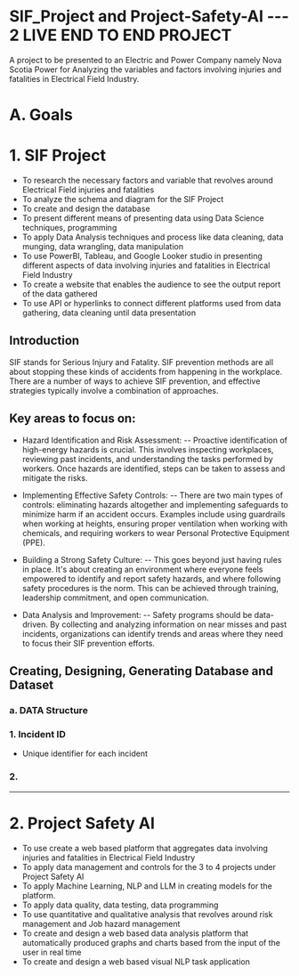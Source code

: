 # SIF_Project and Project-Safety-AI --- 2 LIVE END TO END PROJECT
A project to be presented to an Electric and Power Company namely Nova Scotia Power for Analyzing the variables and factors involving injuries and fatalities in Electrical Field Industry.  

# A. Goals
#  1. SIF Project
- To research the necessary factors and variable that revolves around Electrical Field injuries and fatalities
- To analyze the schema and diagram for the SIF Project
- To create and design the database 
- To present different means of presenting data using Data Science techniques, programming
- To apply Data Analysis techniques and process like data cleaning, data munging, data wrangling, data manipulation
- To use PowerBI, Tableau, and Google Looker studio in presenting different aspects of data involving injuries and fatalities in Electrical Field Industry
- To create a website that enables the audience to see the output report of the data gathered
- To use API or hyperlinks to connect different platforms used from data gathering, data cleaning until data presentation

## Introduction

SIF stands for Serious Injury and Fatality. SIF prevention methods are all about stopping these kinds of accidents from happening in the workplace.
There are a number of ways to achieve SIF prevention, and effective strategies typically involve a combination of approaches. 

##  Key areas to focus on:

- Hazard Identification and Risk Assessment:
-- Proactive identification of high-energy hazards is crucial. This involves inspecting workplaces, reviewing past incidents, and understanding the tasks performed by workers. Once hazards are identified, steps can be taken to assess and mitigate the risks.

- Implementing Effective Safety Controls: 
-- There are two main types of controls: eliminating hazards altogether and implementing safeguards to minimize harm if an accident occurs. Examples include using guardrails when working at heights, ensuring proper ventilation when working with chemicals, and requiring workers to wear Personal Protective Equipment (PPE).

- Building a Strong Safety Culture:
-- This goes beyond just having rules in place. It's about creating an environment where everyone feels empowered to identify and report safety hazards, and where following safety procedures is the norm. This can be achieved through training, leadership commitment, and open communication.

- Data Analysis and Improvement:
-- Safety programs should be data-driven. By collecting and analyzing information on near misses and past incidents, organizations can identify trends and areas where they need to focus their SIF prevention efforts.

## Creating, Designing, Generating Database and Dataset
### a. DATA Structure
### 1. Incident ID
- Unique identifier for each incident

### 2. 








------------------------------------------------------------------------------------------------------------- 
  
# 2. Project Safety AI
- To use create a web based platform that aggregates data involving injuries and fatalities in Electrical Field Industry
- To apply data management and controls for the 3 to 4 projects under Project Safety AI
- To apply Machine Learning, NLP and LLM in creating models for the platform.
- To apply data quality, data testing, data programming
- To use quantitative and qualitative analysis that revolves around risk management and Job hazard management
- To create and design a web based data analysis platform that automatically produced graphs and charts based from the input of the user in real time
- To create and design a web based visual NLP task application
